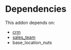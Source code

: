 # Dependencies

This addon depends on:

- [crm](../../../../../oca-ocb-crm/odoo-bringout-oca-ocb-crm)
- [sales_team](../../../../../oca-ocb-sale/odoo-bringout-oca-ocb-sales_team)
- base_location_nuts

